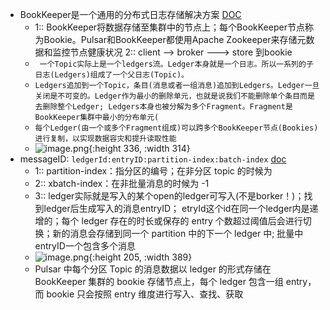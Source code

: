 - BookKeeper是一个通用的分布式日志存储解决方案 [DOC](https://blog.51cto.com/apachepulsar/3535782)
	- 1:: BookKeeper将数据存储至集群中的节点上；每个BookKeeper节点称为Bookie。Pulsar和BookKeeper都使用Apache Zookeeper来存储元数据和监控节点健康状况
	  2:: client --> broker ---> store 到bookie
	- ` 一个Topic实际上是一个ledgers流。Ledger本身就是一个日志。所以一系列的子日志(Ledgers)组成了一个父日志(Topic)。`
	- `Ledgers追加到一个Topic，条目(消息或者一组消息)追加到Ledgers。Ledger一旦关闭是不可变的。Ledger作为最小的删除单元，也就是说我们不能删除单个条目而是去删除整个Ledger; Ledgers本身也被分解为多个Fragment。Fragment是BookKeeper集群中最小的分布单元(`
	- `每个Ledger(由一个或多个Fragment组成)可以跨多个BookKeeper节点(Bookies)进行复制，以实现数据容灾和提升读取性能`
	- ![image.png](../assets/image_1665663294109_0.png){:height 336, :width 314}
- messageID: `ledgerId:entryID:partition-index:batch-index` [doc](https://LWN0Y3QtY20tCg==/document/product/1179/59117)
	- 1:: partition-index：指分区的编号；在非分区 topic 的时候为
	- 2:: xbatch-index：在非批量消息的时候为 -1
	- 3:: ledger实际就是写入的某个open的ledger可写入(不是borker！)；找到ledger后生成写入的消息entryID； etryId这个id在同一个ledger内是递增的；每个 ledger 存在的时长或保存的 entry 个数超过阈值后会进行切换；新的消息会存储到同一个 partition 中的下一个 ledger 中;  批量中entryID一个包含多个消息
	- ![image.png](../assets/image_1665662404486_0.png){:height 205, :width 389}
	- <span class="subw8">Pulsar 中每个分区 Topic 的消息数据以 ledger 的形式存储在 BookKeeper 集群的 bookie 存储节点上，每个 ledger 包含一组 entry，而 bookie 只会按照 entry 维度进行写入、查找、获取</span>